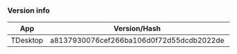 ### Version info
App|Version/Hash|Date
---|---|---
TDesktop|a8137930076cef266ba106d0f72d55dcdb2022de|10.04.17
